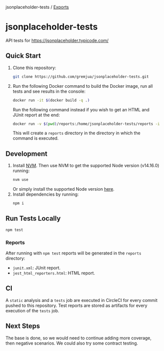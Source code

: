 jsonplaceholder-tests / [Exports](modules.md)

# jsonplaceholder-tests

API tests for https://jsonplaceholder.typicode.com/

## Quick Start
1. Clone this repository:
    ```sh
    git clone https://github.com/gremjua/jsonplaceholder-tests.git
    ```
1. Run the following Docker command to build the Docker image, run all tests and see results in the console:
    ```sh
    docker run -it $(docker build -q .)
    ```

    Run the following command instead if you wish to get an HTML and JUnit report at the end:
    ```sh
    docker run -v $(pwd)/reports:/home/jsonplaceholder-tests/reports -it $(docker build -q .)
    ```
    This will create a `reports` directory in the directory in which the command is executed.

## Development
1. Install [NVM](https://github.com/nvm-sh/nvm). Then use NVM to get the supported Node version (v14.16.0) running:
    ```sh
    nvm use
    ```
    Or simply install the supported Node version [here](https://nodejs.org/dist/v14.16.0/).
1. Install dependencies by running:
    ```sh
    npm i
    ```

## Run Tests Locally
```sh
npm test
```

### Reports

After running with `npm test` reports will be generated in the `reports` directory:

-   `junit.xml`: JUnit report.
-   `jest_html_reporters.html`: HTML report.

## CI
A `static` analysis and a `tests` job are executed in CircleCI for every commit pushed to this repository.
Test reports are stored as artifacts for every execution of the `tests` job.

## Next Steps
The base is done, so we would need to continue adding more coverage, then negative scenarios. We could also try some contract testing.
